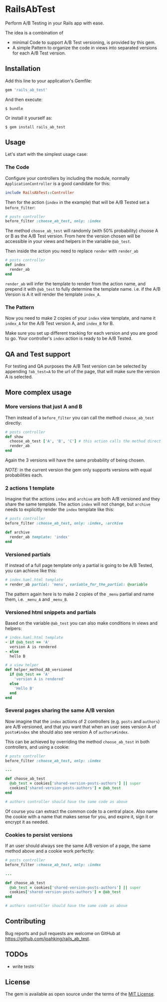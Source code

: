 # RailsAbTest

Perform A/B Testing in your Rails app with ease.

The idea is a combination of

- minimal Code to support A/B Test versioning, is provided by this gem.
- A simple Pattern to organize the code in views into separated versions for each A/B Test version.

## Installation

Add this line to your application's Gemfile:

```ruby
gem 'rails_ab_test'
```

And then execute:

    $ bundle

Or install it yourself as:

    $ gem install rails_ab_test

## Usage

Let's start with the simplest usage case:

### The Code

Configure your controllers by including the module, normally `ApplicationController` is a good candidate for this:

```ruby
include RailsAbTest::Controller
```

Then for the action (`index` in the example) that will be A/B Tested set a `before_filter`:

```ruby
# posts controller
before_filter :choose_ab_test, only: :index
```

The method `choose_ab_test` will randomly (with 50% probability) choose A or B as the A/B Test version.
From here the version chosen will be accessible in your views and helpers in the variable `@ab_test`.

Then inside the action you need to replace `render` with `render_ab`

```ruby
# posts controller
def index
  render_ab
end
```

`render_ab` will infer the template to render from the action name, and prepend it with `@ab_test` to fully
determine the template name. i.e. if the A/B Version is A it will render the template `index_A`.

### The Pattern

Now you need to make 2 copies of your `index` view template, and name it `index_A` for the A/B Test version A, and
`index_B` for B.

Make sure you set up different tracking for each version and you are good to go. Your controller's `index` action is ready to be A/B Tested.

## QA and Test support

For testing and QA purposes the A/B Test version can be selected by appending `?ab_test=A` to the url of the page,
that will make sure the version A is selected.

## More complex usage

### More versions that just A and B

Then instead of a `before_filter` you can call the method `choose_ab_test` directly:

```ruby
# posts controller
def show
  choose_ab_test ['A', 'B', 'C'] # this action calls the method directly instead
  render_ab
end
```

Again the 3 versions will have the same probability of being chosen.

*NOTE:* in the current version the gem only supports versions with equal probabilities each.

### 2 actions 1 template

Imagine that the actions `index` and `archive` are both A/B versioned and they share the same template. The action `index` will not change, but `archive` needs to explicitly render the `index` template like this:

```ruby
# posts controller
before_filter :choose_ab_test, only: :index, :archive

def archive
  render_ab template: 'index'
end
```

### Versioned partials

If instead of a full page template only a partial is going to be A/B Tested, you can achieve like this:

```ruby
# index.haml.html template
= render_ab partial: 'menu', variable_for_the_partial: @variable
```

The pattern again here is to make 2 copies of the `_menu` partial and name them, i.e. `_menu_A` and `_menu_B`.

### Versioned html snippets and partials

Based on the variable `@ab_test` you can also make conditions in views and helpers:

```ruby
# index.haml.html template
- if @ab_test == 'A'
  version A is rendered
- else
  hello B
```

```ruby
# a view helper
def helper_method_AB_versioned
  if @ab_test == 'A'
    'version A is rendered'
  else
    'Hello B'
  end
end
```

### Several pages sharing the same A/B version

Now imagine that the `index` actions of 2 controllers (e.g. `posts` and `authors`) are A/B versioned,
and that you want that when an user sees version A of `posts#index` she should also see version A of `authors#index`.

This can be achieved by overriding the method `choose_ab_test` in both controllers, and using a cookie:

```ruby
# posts controller
before_filter :choose_ab_test, only: :index

...

def choose_ab_test
  @ab_test = cookies['shared-version-posts-authors'] || super
  cookies['shared-version-posts-authors'] = @ab_test
end

# authors controller should have the same code as above
```

Of course you can extract the common code to a central place. Also name the cookie with a name that makes sense for you, and expire it, sign it or encrypt it as needed.

### Cookies to persist versions

If an user should always see the same A/B version of a page, the same method above and a cookie work perfectly:

```ruby
# posts controller
before_filter :choose_ab_test, only: :index

...

def choose_ab_test
  @ab_test = cookies['shared-version-posts-authors'] || super
  cookies['shared-version-posts-authors'] = @ab_test
end

# authors controller should have the same code as above
```

## Contributing

Bug reports and pull requests are welcome on GitHub at https://github.com/joahking/rails_ab_test.

## TODOs

- write tests

## License

The gem is available as open source under the terms of the [MIT License](http://opensource.org/licenses/MIT).
